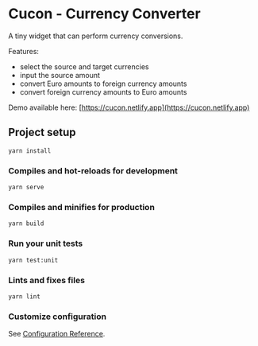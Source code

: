 # Cucon - Currency Converter

A tiny widget that can perform currency conversions.

Features:

- select the source and target currencies
- input the source amount
- convert Euro amounts to foreign currency amounts
- convert foreign currency amounts to Euro amounts

Demo available here: [https://cucon.netlify.app](https://cucon.netlify.app)

## Project setup

```
yarn install
```

### Compiles and hot-reloads for development

```
yarn serve
```

### Compiles and minifies for production

```
yarn build
```

### Run your unit tests

```
yarn test:unit
```

### Lints and fixes files

```
yarn lint
```

### Customize configuration

See [Configuration Reference](https://cli.vuejs.org/config/).

